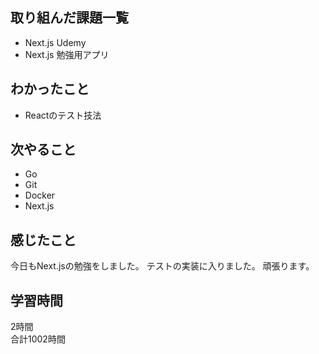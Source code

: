 ## 取り組んだ課題一覧
- Next.js Udemy
- Next.js 勉強用アプリ

## わかったこと
- Reactのテスト技法

## 次やること
- Go
- Git
- Docker
- Next.js

## 感じたこと
今日もNext.jsの勉強をしました。
テストの実装に入りました。
頑張ります。

## 学習時間
2時間<br />
合計1002時間
